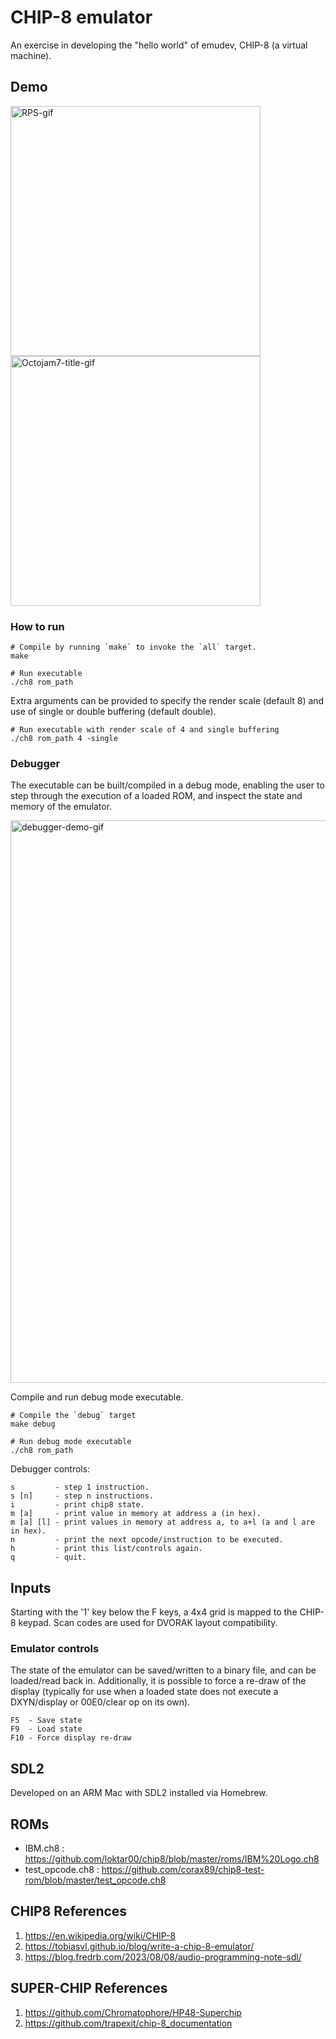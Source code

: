 # CHIP-8 emulator

An exercise in developing the "hello world" of emudev, CHIP-8 (a virtual machine).

## Demo
<img src="https://github.com/user-attachments/assets/46bb7219-3696-494b-9df0-607ae2875e73" alt="RPS-gif" width="400"/>
<img src="https://github.com/user-attachments/assets/96c49dc9-3b19-440e-badb-3b30ca659d11" alt="Octojam7-title-gif" width="400"/>

### How to run
```
# Compile by running `make` to invoke the `all` target.
make

# Run executable
./ch8 rom_path
```
Extra arguments can be provided to specify the render scale (default 8) and use of single or double buffering (default double).
```
# Run executable with render scale of 4 and single buffering
./ch8 rom_path 4 -single
```

### Debugger
The executable can be built/compiled in a debug mode, enabling the user to step through the execution of a loaded ROM, and inspect the state and memory of the emulator.

<img src="https://github.com/user-attachments/assets/c048e729-5b08-4b6d-b2ec-2eac55366dd7" alt="debugger-demo-gif" width="900"/>

Compile and run debug mode executable.
```
# Compile the `debug` target
make debug

# Run debug mode executable
./ch8 rom_path
```

Debugger controls:
```
s         - step 1 instruction.
s [n]     - step n instructions.
i         - print chip8 state.
m [a]     - print value in memory at address a (in hex).
m [a] [l] - print values in memory at address a, to a+l (a and l are in hex).
n         - print the next opcode/instruction to be executed.
h         - print this list/controls again.
q         - quit.
```

## Inputs
Starting with the '1' key below the F keys, a 4x4 grid is mapped to the CHIP-8 keypad. Scan codes are used for DVORAK layout compatibility.

### Emulator controls
The state of the emulator can be saved/written to a binary file, and can be loaded/read back in. Additionally, it is possible to force a re-draw of the display (typically for use when a loaded state does not execute a DXYN/display or 00E0/clear op on its own).

```
F5  - Save state
F9  - Load state
F10 - Force display re-draw
```

## SDL2
Developed on an ARM Mac with SDL2 installed via Homebrew.

## ROMs
* IBM.ch8 : https://github.com/loktar00/chip8/blob/master/roms/IBM%20Logo.ch8
* test_opcode.ch8 : https://github.com/corax89/chip8-test-rom/blob/master/test_opcode.ch8

## CHIP8 References
1. https://en.wikipedia.org/wiki/CHIP-8
2. https://tobiasvl.github.io/blog/write-a-chip-8-emulator/
3. https://blog.fredrb.com/2023/08/08/audio-programming-note-sdl/

## SUPER-CHIP References
1. https://github.com/Chromatophore/HP48-Superchip
2. https://github.com/trapexit/chip-8_documentation